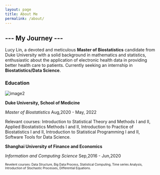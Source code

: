 ```yaml
---
layout: page
title: About Me
permalink: /about/
---
```

##                                                               --- My Journey ---

Lucy Lin, a devoted and meticulous **Master of Biostatistics** candidate from Duke University with a solid background in mathematics and statistics, enthusiastic about the application of electronic health data in providing better health care to patients. Currently seeking an internship in **Biostatistics/Data Science**. 
### Education
![image2](https://github.com/lucylin1997/fastpage_copy/blob/master/images/SOM_logo.jpg?raw=true)

**Duke University, School of Medicine**

_Master of Biostatistics_   Aug,2020 - May, 2022

Relevant courses: Introduction to Statistical Theory and Methods I and II, Applied Biostatistics Methods I and II, Introduction to Practice of Biostatistics I and II, Introduction to Statistical Programming I and II, Software Tools for Data Science.

**Shanghai University of Finance and Economics**

_Information and Computing Science_  Sep,2016 - Jun,2020

<font size="1">Revelent courses: Data Structure, Big Data Process, Statistical Computing, Time series Analysis, Introduction of Stochastic Processes, Differential Equations.</font><br />






